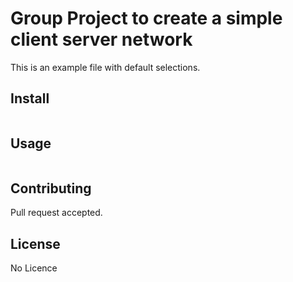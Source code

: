 # Group Project to create a simple client server network

This is an example file with default selections.

## Install

```
```

## Usage

```
```

## Contributing

Pull request accepted.

## License

No Licence

